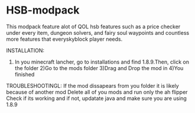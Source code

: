 # HSB-modpack
This modpack feature alot of QOL hsb features such as a price checker under every item, dungeon solvers, and fairy soul waypoints and countless more features that everyskyblock player needs.


INSTALLATION:
1) In you minecraft lancher, go to installations and find 1.8.9.Then, click on the folder
2)Go to the mods folder
3)Drag and Drop the mod in
4)You finished

TROUBLESHOOTINGL:
 If the mod dissapears from you folder it is likely because of another mod Delete all of you mods and run only the ah flipper Check if its working and if not, updatate java and make sure you are using 1.8.9
